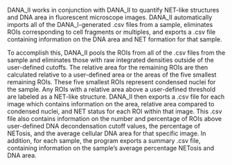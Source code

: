 DANA_II works in conjunction with DANA_II to quantify NET-like structures and DNA area in fluorescent microscope images. DANA_II automatically imports all of the DANA_I-generated .csv files from a sample, eliminates ROIs corresponding to cell fragments or multiples, and exports a .csv file containing information on the DNA area and NET formation for that sample. 

To accomplish this, DANA_II pools the ROIs from all of the .csv files from the sample and eliminates those with raw integrated densities outside of the user-defined cutoffs. The relative area for the remaining ROIs are then calculated relative to a user-defined area or the areas of the five smallest remaining ROIs. These five smallest ROIs represent condensed nuclei for the sample. Any ROIs with a relative area above a user-defined threshold are labeled as a NET-like structure. DANA_II then exports a .csv file for each image which contains information on the area, relative area compared to condensed nuclei, and NET status for each ROI within that image. This .csv file also contains information on the number and percentage of ROIs above user-defined DNA decondensation cutoff values, the percentage of NETosis, and the average cellular DNA area for that specific image. In addition, for each sample, the program exports a summary .csv file, containing information on the sample’s average percentage NETosis and DNA area.  
